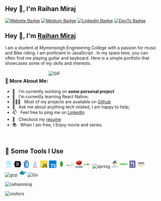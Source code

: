 ## Hey 👋, I'm Raihan Miraj

<p>
<a href="https://raihanmiraj.com"><img src="https://img.shields.io/badge/-raihanmiraj.com-4E69C8?style=flat-square&amp;labelColor=4E69C8&amp;logo=Firefox&amp;link=https://raihanmiraj.com" alt="Website Badge"></a> 
<a href="https://medium.com/@raihanmiraj"><img src="https://img.shields.io/badge/-@raihanmiraj-14c767?style=flat-square&amp;labelColor=14c767&amp;logo=Medium&amp;link=https://medium.com/@raihanmiraj" alt="Medium Badge"></a> 
<a href="https://www.linkedin.com/in/raihanmiraj/"><img src="https://img.shields.io/badge/-@raihanmiraj-0077B5?style=flat-square&amp;labelColor=0077B5&amp;logo=LinkedIn&amp;link=https://www.linkedin.com/in/raihanmiraj/" alt="LinkedIn Badge"></a>
 <a href="https://dev.to/raihanmiraj"><img src="https://img.shields.io/badge/-@raihanmiraj-0A0A0A?style=flat-square&amp;labelColor=0A0A0A&amp;logo=dev.to&amp;link=https://dev.to/raihanmiraj" alt="DevTo Badge">
</a>
 

<h2>Hey 👋, I'm <a href="https://raihanmiraj.com/">Raihan Miraj</a></h2>
 I am a student at Mymensingh Engineering College with a passion for music and Bike riding. I am proficient in JavaScript . In my spare time, you can often find me playing guitar and keyboard. Here is a simple portfolio that showcases some of my skills and interests. 
<br/>
<br/>

<img align="right" alt="GIF" src="https://media0.giphy.com/media/yYSSBtDgbbRzq/giphy.gif" width="360px"/>
  
### 🧐 More About Me:

- 🔭 &nbsp; I’m currently working on **some personal project**
- 🌱 &nbsp; I’m currently learning React Native; 
- 👨🏻‍💻 &nbsp; Most of my projects are available on [Github](https://github.com/raihanmiraj?tab=repositories)
 - 💬 &nbsp; Ask me about anything tech related, I am happy to help;
- 📫 &nbsp; Feel free to ping me on [LinkedIn](https://www.linkedin.com/in/raihanmiraj/)
- 📝 &nbsp; Checkout my [resume](https://raihanmiraj.github.io/resume.pdf)
- 📚 &nbsp; When I am free, I Enjoy movie and series.  

<br>
<h2>🚀 Some Tools I Use</h2>
<p align="left">
<img src="https://raw.githubusercontent.com/devicons/devicon/master/icons/react/react-original-wordmark.svg" alt="react" width="25" height="25" />
 
 
<img src="https://raw.githubusercontent.com/devicons/devicon/master/icons/bootstrap/bootstrap-plain.svg" alt="bootstrap" width="25" height="25" />
<img src="https://raw.githubusercontent.com/devicons/devicon/master/icons/css3/css3-original-wordmark.svg" alt="css3" width="25" height="25" />
 
<img src="https://raw.githubusercontent.com/devicons/devicon/master/icons/java/java-original-wordmark.svg" alt="java" width="25" height="25" />
<img src="https://raw.githubusercontent.com/devicons/devicon/master/icons/javascript/javascript-original.svg" alt="javascript" width="25" height="25" />
<img src="https://raw.githubusercontent.com/devicons/devicon/master/icons/typescript/typescript-original.svg" alt="typescript" width="25" height="25" />
 
<img src="https://raw.githubusercontent.com/devicons/devicon/master/icons/mongodb/mongodb-original.svg" alt="mongodb" width="25" height="25" />
<img src="https://raw.githubusercontent.com/devicons/devicon/master/icons/mysql/mysql-original-wordmark.svg" alt="mysql" width="25" height="25" />
<img src="https://raw.githubusercontent.com/devicons/devicon/master/icons/redis/redis-original-wordmark.svg" alt="redis" width="25" height="25" />
<img src="https://raw.githubusercontent.com/devicons/devicon/master/icons/nodejs/nodejs-original-wordmark.svg" alt="nodejs" width="25" height="25" />
<img src="https://www.vectorlogo.zone/logos/springio/springio-icon.svg" alt="spring" width="25" height="25" />
<img src="https://raw.githubusercontent.com/devicons/devicon/master/icons/python/python-original-wordmark.svg" alt="python" width="25" height="25" />
<img src="https://raw.githubusercontent.com/devicons/devicon/master/icons/nginx/nginx-original.svg" alt="nginx" width="25" height="25" />
 
<img src="https://raw.githubusercontent.com/devicons/devicon/master/icons/heroku/heroku-plain.svg" alt="heroku" width="25" height="25" />
 
<img src="https://raw.githubusercontent.com/github/explore/80688e429a7d4ef2fca1e82350fe8e3517d3494d/topics/aws/aws.png" alt="aws" width="25" height="25" />
<img src="https://www.vectorlogo.zone/logos/google_cloud/google_cloud-icon.svg" alt="gcp" width="25" height="25" />
<img src="https://raw.githubusercontent.com/devicons/devicon/master/icons/docker/docker-original.svg" alt="Docker" width="25" height="25" />
 
<img src="https://cdn.jsdelivr.net/gh/devicons/devicon/icons/go/go-original.svg" alt="Go" width="25" height="25" />
</p>
<img src="https://github-readme-stats.vercel.app/api?username=raihanmiraj&show_icons=true&count_private=true" alt="raihanmiraj" />
<p><img src="https://visitor-badge.glitch.me/badge?page_id=raihanmiraj.raihanmiraj" alt="visitors"></p>